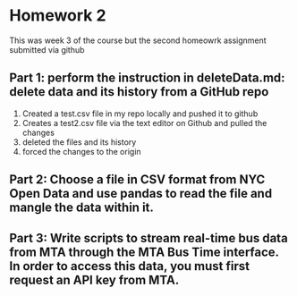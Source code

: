 # Homework 2

This was week 3 of the course but the second homeowrk assignment submitted via github

## Part 1: perform the instruction in deleteData.md: delete data and its history from a GitHub repo

1) Created a test.csv file in my repo locally and pushed it to github
2) Creates a test2.csv file via the text editor on Github and pulled the changes
3) deleted the files and its history
4) forced the changes to the origin


## Part 2: Choose a file in CSV format from NYC Open Data and use pandas to read the file and mangle the data within it.

## Part 3: Write scripts to stream real-time bus data from MTA through the MTA Bus Time interface. In order to access this data, you must first request an API key from MTA.